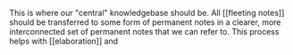 This is where our "central" knowledgebase should be. All [[fleeting notes]] should be transferred to some form of permanent notes in a clearer, more interconnected set of permanent notes that we can refer to. This process helps with [[elaboration]] and 